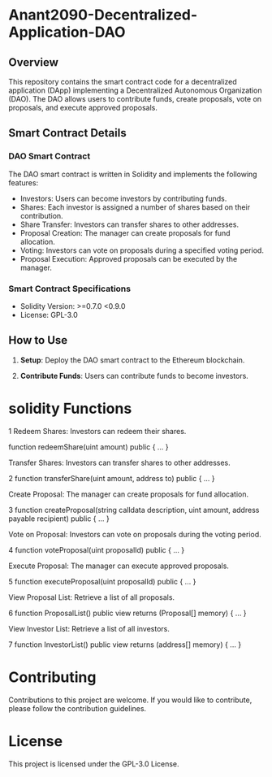 # Anant2090-Decentralized-Application-DAO

## Overview

This repository contains the smart contract code for a decentralized application (DApp) implementing a Decentralized Autonomous Organization (DAO). The DAO allows users to contribute funds, create proposals, vote on proposals, and execute approved proposals.

## Smart Contract Details

### DAO Smart Contract

The DAO smart contract is written in Solidity and implements the following features:

- Investors: Users can become investors by contributing funds.
- Shares: Each investor is assigned a number of shares based on their contribution.
- Share Transfer: Investors can transfer shares to other addresses.
- Proposal Creation: The manager can create proposals for fund allocation.
- Voting: Investors can vote on proposals during a specified voting period.
- Proposal Execution: Approved proposals can be executed by the manager.

### Smart Contract Specifications

- Solidity Version: >=0.7.0 <0.9.0
- License: GPL-3.0

## How to Use

1. **Setup**: Deploy the DAO smart contract to the Ethereum blockchain.

2. **Contribute Funds**: Users can contribute funds to become investors.

# solidity Functions

   
1 Redeem Shares: Investors can redeem their shares.

function redeemShare(uint amount) public { ... }

Transfer Shares: Investors can transfer shares to other addresses.


2 function transferShare(uint amount, address to) public { ... }

Create Proposal: The manager can create proposals for fund allocation.


3 function createProposal(string calldata description, uint amount, address payable recipient) public { ... }

Vote on Proposal: Investors can vote on proposals during the voting period.


4 function voteProposal(uint proposalId) public { ... }

Execute Proposal: The manager can execute approved proposals.


5 function executeProposal(uint proposalId) public { ... }

View Proposal List: Retrieve a list of all proposals.


6 function ProposalList() public view returns (Proposal[] memory) { ... }

View Investor List: Retrieve a list of all investors.

7 function InvestorList() public view returns (address[] memory) { ... }

# Contributing
Contributions to this project are welcome. If you would like to contribute, please follow the contribution guidelines.

# License
This project is licensed under the GPL-3.0 License.
